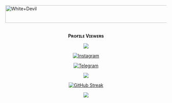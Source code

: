 <img src="https://readme-typing-svg.herokuapp.com?font=Kaushan+Script&size=40&duration=3500&color=447FF7&background=FFFFFF00&center=true&vCenter=true&width=650&height=55&lines=Hey!+It's+White+Devil+%F0%9F%91%8B%F0%9F%8F%BB;I+am+a+Noob+Programmer+%F0%9F%A7%91%F0%9F%8F%BB%E2%80%8D%F0%9F%92%BB;I+am+from+India+%F0%9F%87%AE%F0%9F%87%B3;I+am+Working+As+An+Accountant+%F0%9F%93%88;Please+Support+Subscribe+and+Follow+%E2%9A%99%EF%B8%8F" alt="White+Devil" width="650" height="55">

<div align="center">
<br><p align="center"><b>Pʀᴏғɪʟᴇ Vɪᴇᴡᴇʀs</b></p>  
<p align="center"><img align="center" src="https://profile-counter.glitch.me/{whitedeviljoypow1}/count.svg"/></p> 

 [![Instagram](https://img.shields.io/badge/Instagram-%23E4405F.svg?logo=Instagram&logoColor=white)](https://www.instagram.com/white_devil_joypow/)

<a href="https://telegram.dog/Whitedeviljoypow"><img alt="Telegram" src="https://img.shields.io/badge/WhiteDevil-2CA5E0?style=for-the-badge&logo=telegram&logoColor=green"/></a>
</p>

<p align="center">
<img src="https://github-stats-alpha.vercel.app/api/?username=whitedeviljoypow1&cc=000&tc=00ff00&ic=fff000&bc=fff" align="center">
</p>    

[![GitHub Streak](https://github-readme-streak-stats.herokuapp.com/?user=whitedeviljoypow1&theme=highcontrast)](https://github.com/whitedeviljoypow1/github-readme-streak-stats)
</div>

<p align="center">
  <a href="https://github.com/whitedeviljoypow1">
    <img src="https://activity-graph.herokuapp.com/graph?username=whitedeviljoypow1&theme=react-dark" />
  </a>
</p>
